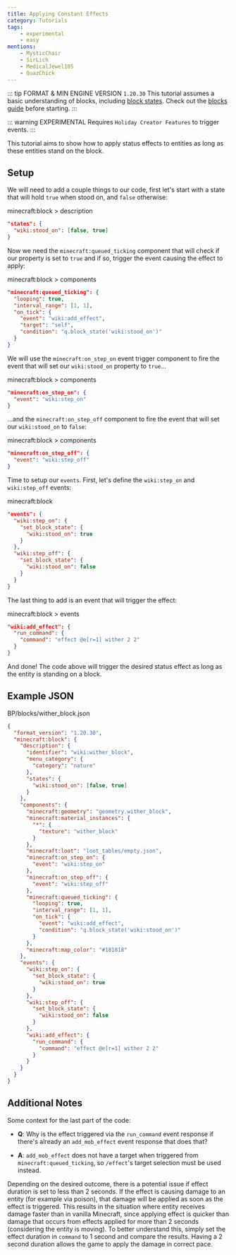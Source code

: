 ```yaml
---
title: Applying Constant Effects
category: Tutorials
tags:
    - experimental
    - easy
mentions:
    - MysticChair
    - SirLich
    - MedicalJewel105
    - QuazChick
---
```


::: tip FORMAT & MIN ENGINE VERSION `1.20.30`
This tutorial assumes a basic understanding of blocks, including [block states](/blocks/block-states).
Check out the [blocks guide](/blocks/blocks-intro) before starting.
:::

::: warning EXPERIMENTAL
Requires `Holiday Creator Features` to trigger events.
:::

This tutorial aims to show how to apply status effects to entities as long as these entities stand on the block.

## Setup

We will need to add a couple things to our code, first let's start with a state that will hold `true` when stood on, and `false` otherwise:

<CodeHeader>minecraft:block > description</CodeHeader>

```json
"states": {
  "wiki:stood_on": [false, true]
}
```

Now we need the `minecraft:queued_ticking` component that will check if our property is set to `true` and if so, trigger the event causing the effect to apply:

<CodeHeader>minecraft:block > components</CodeHeader>

```json
"minecraft:queued_ticking": {
  "looping": true,
  "interval_range": [1, 1],
  "on_tick": {
    "event": "wiki:add_effect",
    "target": "self",
    "condition": "q.block_state('wiki:stood_on')"
  }
}
```

We will use the `minecraft:on_step_on` event trigger component to fire the event that will set our `wiki:stood_on` property to `true`...

<CodeHeader>minecraft:block > components</CodeHeader>

```json
"minecraft:on_step_on": {
  "event": "wiki:step_on"
}
```

...and the `minecraft:on_step_off` component to fire the event that will set our `wiki:stood_on` to `false`:

<CodeHeader>minecraft:block > components</CodeHeader>

```json
"minecraft:on_step_off": {
  "event": "wiki:step_off"
}
```

Time to setup our `events`. First, let's define the `wiki:step_on` and `wiki:step_off` events:

<CodeHeader>minecraft:block</CodeHeader>

```json
"events": {
  "wiki:step_on": {
    "set_block_state": {
      "wiki:stood_on": true
    }
  },
  "wiki:step_off": {
    "set_block_state": {
      "wiki:stood_on": false
    }
  }
}
```

The last thing to add is an event that will trigger the effect:

<CodeHeader>minecraft:block > events</CodeHeader>

```json
"wiki:add_effect": {
  "run_command": {
    "command": "effect @e[r=1] wither 2 2"
  }
}
```

And done! The code above will trigger the desired status effect as long as the entity is standing on a block.

## Example JSON

<Spoiler title="Example Wither Block">

<CodeHeader>BP/blocks/wither_block.json</CodeHeader>

```json
{
  "format_version": "1.20.30",
  "minecraft:block": {
    "description": {
      "identifier": "wiki:wither_block",
      "menu_category": {
        "category": "nature"
      },
      "states": {
        "wiki:stood_on": [false, true]
      }
    },
    "components": {
      "minecraft:geometry": "geometry.wither_block",
      "minecraft:material_instances": {
        "*": {
          "texture": "wither_block"
        }
      },
      "minecraft:loot": "loot_tables/empty.json",
      "minecraft:on_step_on": {
        "event": "wiki:step_on"
      },
      "minecraft:on_step_off": {
        "event": "wiki:step_off"
      },
      "minecraft:queued_ticking": {
        "looping": true,
        "interval_range": [1, 1],
        "on_tick": {
          "event": "wiki:add_effect",
          "condition": "q.block_state('wiki:stood_on')"
        }
      },
      "minecraft:map_color": "#181818"
    },
    "events": {
      "wiki:step_on": {
        "set_block_state": {
          "wiki:stood_on": true
        }
      },
      "wiki:step_off": {
        "set_block_state": {
          "wiki:stood_on": false
        }
      },
      "wiki:add_effect": {
        "run_command": {
          "command": "effect @e[r=1] wither 2 2"
        }
      }
    }
  }
}
```

</Spoiler>

## Additional Notes

Some context for the last part of the code:

-   **Q**: Why is the effect triggered via the `run_command` event response if there's already an `add_mob_effect` event response that does that?

-   **A**: `add_mob_effect` does not have a target when triggered from `minecraft:queued_ticking`, so `/effect`'s target selection must be used instead.

Depending on the desired outcome, there is a potential issue if effect duration is set to less than 2 seconds. If the effect is causing damage to an entity (for example via poison), that damage will be applied as soon as the effect is triggered. This results in the situation where entity receives damage faster than in vanilla Minecraft, since applying effect is quicker than damage that occurs from effects applied for more than 2 seconds (considering the entity is moving). To better understand this, simply set the effect duration in `command` to 1 second and compare the results.
Having a 2 second duration allows the game to apply the damage in correct pace.
